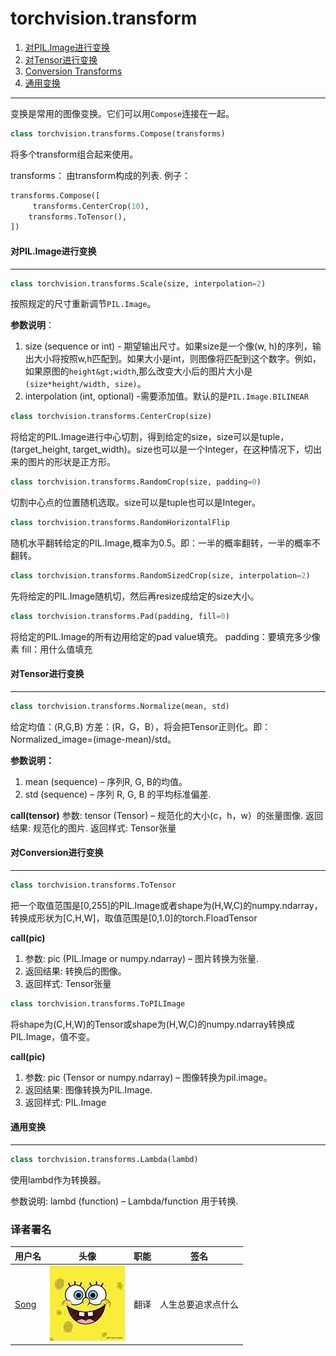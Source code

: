 

# torchvision.transform

1.  [对PIL.Image进行变换](#transforms-on-pil-image)
2.  [对Tensor进行变换](#transforms-on-torch-tensor)
3.  [Conversion Transforms](#conversion-transforms)
4.  [通用变换](#generic-transforms)

* * *

变换是常用的图像变换。它们可以用`Compose`连接在一起。

```py
class torchvision.transforms.Compose(transforms)
```

将多个transform组合起来使用。

transforms： 由transform构成的列表. 例子：

```py
transforms.Compose([
     transforms.CenterCrop(10),
    transforms.ToTensor(),
])
```

#### 对PIL.Image进行变换

* * *

```py
class torchvision.transforms.Scale(size, interpolation=2)
```

按照规定的尺寸重新调节`PIL.Image`。

**参数说明**：

1.  size (sequence or int) - 期望输出尺寸。如果size是一个像(w, h)的序列，输出大小将按照w,h匹配到。如果大小是int，则图像将匹配到这个数字。例如，如果原图的`height&gt;width`,那么改变大小后的图片大小是`(size*height/width, size)`。
2.  interpolation (int, optional) -需要添加值。默认的是`PIL.Image.BILINEAR`

```py
class torchvision.transforms.CenterCrop(size)
```

将给定的PIL.Image进行中心切割，得到给定的size，size可以是tuple，(target_height, target_width)。size也可以是一个Integer，在这种情况下，切出来的图片的形状是正方形。

```py
class torchvision.transforms.RandomCrop(size, padding=0)
```

切割中心点的位置随机选取。size可以是tuple也可以是Integer。

```py
class torchvision.transforms.RandomHorizontalFlip
```

随机水平翻转给定的PIL.Image,概率为0.5。即：一半的概率翻转，一半的概率不翻转。

```py
class torchvision.transforms.RandomSizedCrop(size, interpolation=2)
```

先将给定的PIL.Image随机切，然后再resize成给定的size大小。

```py
class torchvision.transforms.Pad(padding, fill=0)
```

将给定的PIL.Image的所有边用给定的pad value填充。 padding：要填充多少像素 fill：用什么值填充

#### 对Tensor进行变换

* * *

```py
class torchvision.transforms.Normalize(mean, std)
```

给定均值：(R,G,B) 方差：(R，G，B），将会把Tensor正则化。即：Normalized_image=(image-mean)/std。

**参数说明：**

1.  mean (sequence) – 序列R, G, B的均值。
2.  std (sequence) – 序列 R, G, B 的平均标准偏差.

****call**(tensor)** 参数: tensor (Tensor) – 规范化的大小(c，h，w）的张量图像. 返回结果: 规范化的图片. 返回样式: Tensor张量

#### 对Conversion进行变换

* * *

```py
class torchvision.transforms.ToTensor
```

把一个取值范围是[0,255]的PIL.Image或者shape为(H,W,C)的numpy.ndarray，转换成形状为[C,H,W]，取值范围是[0,1.0]的torch.FloadTensor

****call**(pic)**

1.  参数: pic (PIL.Image or numpy.ndarray) – 图片转换为张量.
2.  返回结果: 转换后的图像。
3.  返回样式: Tensor张量

```py
class torchvision.transforms.ToPILImage
```

将shape为(C,H,W)的Tensor或shape为(H,W,C)的numpy.ndarray转换成PIL.Image，值不变。

****call**(pic)**

1.  参数: pic (Tensor or numpy.ndarray) – 图像转换为pil.image。
2.  返回结果: 图像转换为PIL.Image.
3.  返回样式: PIL.Image

#### 通用变换

* * *

```py
class torchvision.transforms.Lambda(lambd)
```

使用lambd作为转换器。

参数说明: lambd (function) – Lambda/function 用于转换.

### 译者署名

| 用户名 | 头像 | 职能 | 签名 |
| --- | --- | --- | --- |
| [Song](https://ptorch.com) | ![](img/2018033000352689884.jpeg) | 翻译 | 人生总要追求点什么 |

